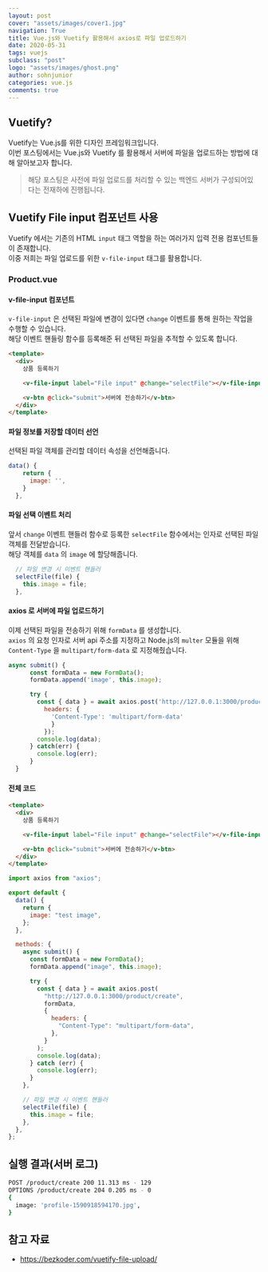 ```yaml
---
layout: post
cover: "assets/images/cover1.jpg"
navigation: True
title: Vue.js와 Vuetify 활용해서 axios로 파일 업로드하기
date: 2020-05-31
tags: vuejs
subclass: "post"
logo: "assets/images/ghost.png"
author: sohnjunior
categories: vue.js
comments: true
---
```


## Vuetify?

Vuetify는 Vue.js를 위한 디자인 프레임워크입니다. <br>
이번 포스팅에서는 Vue.js와 Vuetify 를 활용해서 서버에 파일을 업로드하는 방법에 대해 알아보고자 합니다. <br>

> 해당 포스팅은 사전에 파일 업로드를 처리할 수 있는 백엔드 서버가 구성되어있다는 전재하에 진행됩니다.

## Vuetify File input 컴포넌트 사용

Vuetify 에서는 기존의 HTML `input` 태그 역할을 하는 여러가지 입력 전용 컴포넌트들이 존재합니다. <br>
이중 저희는 파일 업로드를 위한 `v-file-input` 태그를 활용합니다. <br>

### Product.vue

#### v-file-input 컴포넌트

`v-file-input` 은 선택된 파일에 변경이 있다면 `change` 이벤트를 통해 원하는 작업을 수행할 수 있습니다. <br>
해당 이벤트 핸들링 함수를 등록해준 뒤 선택된 파일을 추적할 수 있도록 합니다. <br>

```html
<template>
  <div>
    상품 등록하기

    <v-file-input label="File input" @change="selectFile"></v-file-input>

    <v-btn @click="submit">서버에 전송하기</v-btn>
  </div>
</template>
```

#### 파일 정보를 저장할 데이터 선언

선택된 파일 객체를 관리할 데이터 속성을 선언해줍니다. <br>

```javascript
data() {
    return {
      image: '',
    }
  },
```

#### 파일 선택 이벤트 처리

앞서 `change` 이벤트 핸들러 함수로 등록한 `selectFile` 함수에서는 인자로 선택된 파일 객체를 전달받습니다. <br>
해당 객체를 `data` 의 `image` 에 할당해줍니다. <br>

```javascript
  // 파일 변경 시 이벤트 핸들러
  selectFile(file) {
    this.image = file;
  },
```

#### axios 로 서버에 파일 업로드하기

이제 선택된 파일을 전송하기 위해 `formData` 를 생성합니다. <br>
`axios` 의 요청 인자로 서버 api 주소를 지정하고 Node.js의 `multer` 모듈을 위해 `Content-Type` 을 `multipart/form-data` 로 지정해줬습니다. <br>

```javascript
async submit() {
      const formData = new FormData();
      formData.append('image', this.image);

      try {
        const { data } = await axios.post('http://127.0.0.1:3000/product/create', formData, {
          headers: {
            'Content-Type': 'multipart/form-data'
            }
          });
        console.log(data);
      } catch(err) {
        console.log(err);
      }
  }
```

#### 전체 코드

```html
<template>
  <div>
    상품 등록하기

    <v-file-input label="File input" @change="selectFile"></v-file-input>

    <v-btn @click="submit">서버에 전송하기</v-btn>
  </div>
</template>
```

```javascript
import axios from "axios";

export default {
  data() {
    return {
      image: "test image",
    };
  },

  methods: {
    async submit() {
      const formData = new FormData();
      formData.append("image", this.image);

      try {
        const { data } = await axios.post(
          "http://127.0.0.1:3000/product/create",
          formData,
          {
            headers: {
              "Content-Type": "multipart/form-data",
            },
          }
        );
        console.log(data);
      } catch (err) {
        console.log(err);
      }
    },

    // 파일 변경 시 이벤트 핸들러
    selectFile(file) {
      this.image = file;
    },
  },
};
```

## 실행 결과(서버 로그)

```bash
POST /product/create 200 11.313 ms - 129
OPTIONS /product/create 204 0.205 ms - 0
{
  image: 'profile-1590918594170.jpg',
}
```

## 참고 자료

- https://bezkoder.com/vuetify-file-upload/
